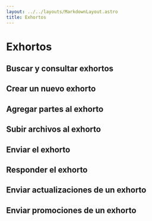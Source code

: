 ```yaml
---
layout: ../../layouts/MarkdownLayout.astro
title: Exhortos
---
```


# Exhortos

## Buscar y consultar exhortos

## Crear un nuevo exhorto

## Agregar partes al exhorto

## Subir archivos al exhorto

## Enviar el exhorto

## Responder el exhorto

## Enviar actualizaciones de un exhorto

## Enviar promociones de un exhorto
